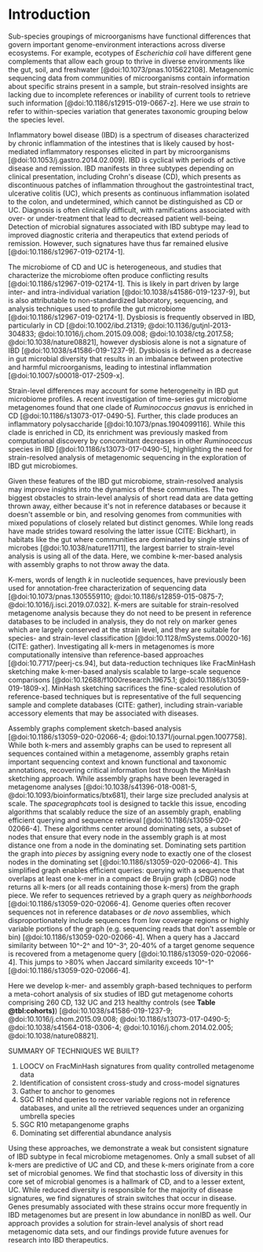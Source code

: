# Introduction

Sub-species groupings of microorganisms have functional differences that govern important genome-environment interactions across diverse ecosystems. 
For example, ecotypes of *Escherichia coli* have different gene complements that allow each group to thrive in diverse environments like the gut, soil, and freshwater [@doi:10.1073/pnas.1015622108]. 
Metagenomic sequencing data from communities of microorganisms contain information about specific strains present in a sample, but strain-resolved insights are lacking due to incomplete references or inability of current tools to retrieve such information [@doi:10.1186/s12915-019-0667-z]. 
Here we use *strain* to refer to within-species variation that generates taxonomic grouping below the species level.

Inflammatory bowel disease (IBD) is a spectrum of diseases characterized by chronic inflammation of the intestines that is likely caused by host-mediated inflammatory responses elicited in part by microorganisms [@doi:10.1053/j.gastro.2014.02.009].
IBD is cyclical with periods of active disease and remission. 
IBD manifests in three subtypes depending on clinical presentation, including Crohn's disease (CD), which presents as discontinuous patches of inflammation throughout the gastrointestinal tract, ulcerative colitis (UC), which presents as continuous inflammation isolated to the colon, and undetermined, which cannot be distinguished as CD or UC.
Diagnosis is often clinically difficult, with ramifications associated with over- or under-treatment that lead to decreased patient well-being. 
Detection of microbial signatures associated with IBD subtype may lead to improved diagnostic criteria and therapeutics that extend periods of remission.
However, such signatures have thus far remained elusive [@doi:10.1186/s12967-019-02174-1].

The microbiome of CD and UC is heterogeneous, and studies that characterize the microbiome often produce conflicting results [@doi:10.1186/s12967-019-02174-1].
This is likely in part driven by large inter- and intra-individual variation [@doi:10.1038/s41586-019-1237-9], but is also attributable to non-standardized laboratory, sequencing, and analysis techniques used to profile the gut microbiome [@doi:10.1186/s12967-019-02174-1]. 
Dysbiosis is frequently observed in IBD, particularly in CD [@doi:10.1002/ibd.21319; @doi:10.1136/gutjnl-2013-304833; @doi:10.1016/j.chom.2015.09.008; @doi:10.1038/ctg.2017.58; @doi:10.1038/nature08821], however dysbiosis alone is not a signature of IBD [@doi:10.1038/s41586-019-1237-9].
Dysbiosis is defined as a decrease in gut microbial diversity that results in an imbalance between protective and harmful microorganisms, leading to intestinal inflammation [@doi:10.1007/s00018-017-2509-x].

Strain-level differences may account for some heterogeneity in IBD gut microbiome profiles.
A recent investigation of time-series gut microbiome metagenomes found that one clade of *Ruminococcus gnavus* is enriched in CD [@doi:10.1186/s13073-017-0490-5]. 
Further, this clade produces an inflammatory polysaccharide [@doi:10.1073/pnas.1904099116].
While this clade is enriched in CD, its enrichment was previously masked from computational discovery by concomitant decreases in other *Ruminococcus* species in IBD [@doi:10.1186/s13073-017-0490-5], highlighting the need for strain-resolved analysis of metagenomic sequencing in the exploration of IBD gut microbiomes.

<!-- Currently this is word vomit, but it's the concepts that I want to convey -->
Given these features of the IBD gut microbiome, strain-resolved analysis may improve insights into the dynamics of these communities.
The two biggest obstacles to strain-level analysis of short read data are data getting thrown away, either because it's not in reference databases or because it doesn't assemble or bin, and resolving genomes from communities with mixed populations of closely related but distinct genomes.
While long reads have made strides toward resolving the latter issue (CITE: Bickhart), in habitats like the gut where communities are dominated by single strains of microbes [@doi:10.1038/nature11711], the largest barrier to strain-level analysis is using all of the data.
Here, we combine k-mer-based analysis with assembly graphs to not throw away the data.

K-mers, words of length *k* in nucleotide sequences, have previously been used for annotation-free characterization of sequencing data [@doi:10.1073/pnas.1305559110; @doi:10.1186/s12859-015-0875-7; @doi:10.1016/j.isci.2019.07.032].
K-mers are suitable for strain-resolved metagenome analysis because they do not need to be present in reference databases to be included in analysis, they do not rely on marker genes which are largely conserved at the strain level, and they are suitable for species- and strain-level classification [@doi:10.1128/mSystems.00020-16] (CITE: gather). 
Investigating all k-mers in metagenomes is more computationally intensive than reference-based approaches [@doi:10.7717/peerj-cs.94], but data-reduction techniques like FracMinHash sketching make k-mer-based analysis scalable to large-scale sequence comparisons [@doi:10.12688/f1000research.19675.1; @doi:10.1186/s13059-019-1809-x]. 
MinHash sketching sacrifices the fine-scaled resolution of reference-based techniques but is representative of the full sequencing sample and complete databases (CITE: gather), including strain-variable accessory elements that may be associated with diseases. 

Assembly graphs complement sketch-based analysis [@doi:10.1186/s13059-020-02066-4; @doi:10.1371/journal.pgen.1007758]. 
While both k-mers and assembly graphs can be used to represent all sequences contained within a metagenome, assembly graphs retain important sequencing context and known functional and taxonomic annotations, recovering critical information lost through the MinHash sketching approach.
While assembly graphs have been leveraged in metagenome analyses [@doi:10.1038/s41396-018-0081-5, @doi:10.1093/bioinformatics/btx681], their large size precluded analysis at scale. 
The *spacegraphcats* tool is designed to tackle this issue, encoding algorithms that scalably reduce the size of an assembly graph, enabling efficient querying and sequence retrieval [@doi:10.1186/s13059-020-02066-4]. 
These algorithms center around dominating sets, a subset of nodes that ensure that every node in the assembly graph is at most distance one from a node in the dominating set. 
Dominating sets partition the graph into *pieces* by assigning every node to exactly one of the closest nodes in the dominating set [@doi:10.1186/s13059-020-02066-4]. 
This simplified graph enables efficient queries: querying with a sequence that overlaps at least one k-mer in a compact de Bruijn graph (cDBG) node returns all k-mers (or all reads containing those k-mers) from the graph piece. 
We refer to sequences retrieved by a graph query as *neighborhoods* [@doi:10.1186/s13059-020-02066-4]. 
Genome queries often recover sequences not in reference databases or *de novo* assemblies, which disproportionately include sequences from  low coverage regions or highly variable portions of the graph (e.g. sequencing reads that don't assemble or bin) [@doi:10.1186/s13059-020-02066-4].
When a query has a Jaccard similarity between 10^-2^ and 10^-3^, 20-40% of a target genome sequence is recovered from a metagenome query [@doi:10.1186/s13059-020-02066-4]. 
This jumps to >80% when Jaccard similarity exceeds 10^-1^ [@doi:10.1186/s13059-020-02066-4]. 

Here we develop k-mer- and assembly graph-based techniques to perform a meta-cohort analysis of six studies of IBD gut metagenome cohorts comprising 260 CD, 132 UC and 213 healthy controls (see **Table @tbl:cohorts)**) [@doi:10.1038/s41586-019-1237-9; @doi:10.1016/j.chom.2015.09.008; @doi:10.1186/s13073-017-0490-5; @doi:10.1038/s41564-018-0306-4; @doi:10.1016/j.chom.2014.02.005; @doi:10.1038/nature08821].

SUMMARY OF TECHNIQUES WE BUILT? 

  1. LOOCV on FracMinHash signatures from quality controlled metagenome data
  2. Identification of consistent cross-study and cross-model signatures
  3. Gather to anchor to genomes
  4. SGC R1 nbhd queries to recover variable regions not in reference databases, and unite all the retrieved sequences under an organizing umbrella species
  5. SGC R10 metapangenome graphs
  6. Dominating set differential abundance analysis 
  
Using these approaches, we demonstrate a weak but consistent signature of IBD subtype in fecal microbiome metagenomes. 
Only a small subset of all k-mers are predictive of UC and CD, and these k-mers originate from a core set of microbial genomes. 
We find that stochastic loss of diversity in this core set of microbial genomes is a hallmark of CD, and to a lesser extent, UC. 
While reduced diversity is responsible for the majority of disease signatures, we find signatures of strain switches that occur in disease. 
Genes presumably associated with these strains occur more frequently in IBD metagenomes but are present in low abundance in nonIBD as well.
Our approach provides a solution for strain-level analysis of short read metagenomic data sets, and our findings provide future avenues for research into IBD therapeutics.